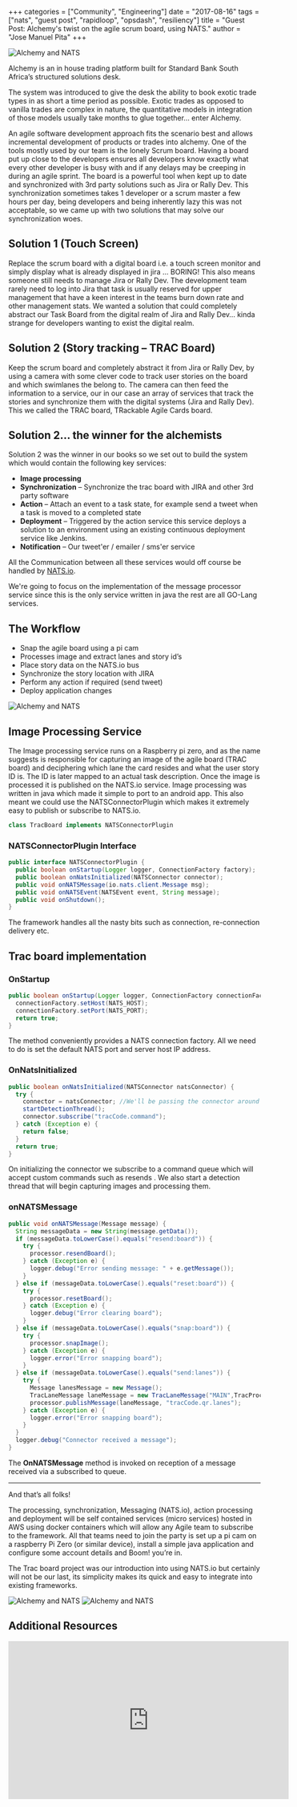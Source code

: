 +++
categories = ["Community", "Engineering"]
date = "2017-08-16"
tags = ["nats", "guest post", "rapidloop", "opsdash", "resiliency"]
title = "Guest Post: Alchemy's twist on the agile scrum board, using NATS."
author = "Jose Manuel Pita"
+++

<img class="img-responsive center-block" alt="Alchemy and NATS" src="/img/blog/alchemys-twist-on-the-agile-scrum-board-using-nats/02.jpg"><br>

Alchemy is an in house trading platform built for Standard Bank South Africa’s structured solutions desk.

The system was introduced to give the desk the ability to book exotic trade types in as short a time period as possible. Exotic trades as opposed to vanilla trades are complex in nature, the quantitative models in integration of those models usually take months to glue together… enter Alchemy.

An agile software development approach fits the scenario best and allows incremental development of products or trades into alchemy. One of the tools mostly used by our team is the lonely Scrum board. Having a board put up close to the developers ensures all developers know exactly what every other developer is busy with and if any delays may be creeping in during an agile sprint.
The board is a powerful tool when kept up to date and synchronized with 3rd party solutions such as Jira or Rally Dev. This synchronization sometimes takes 1 developer or a scrum master a few hours per day, being developers and being inherently lazy this was not acceptable, so we came up with two solutions that may solve our synchronization woes.

## Solution 1 (Touch Screen)
Replace the scrum board with a digital board i.e. a touch screen monitor and simply display what is already displayed in jira … BORING!
This also means someone still needs to manage Jira or Rally Dev. The development team rarely need to log into Jira that task is usually reserved for upper management that have a keen interest in the teams burn down rate and other management stats. We wanted a solution that could completely abstract our Task Board from the digital realm of Jira and Rally Dev… kinda strange for developers wanting to exist the digital realm.

## Solution 2 (Story tracking – TRAC Board)
Keep the scrum board and completely abstract it from Jira or Rally Dev, by using a camera with some clever code to track user stories on the board and which swimlanes the belong to. The camera can then feed the information to a service, our in our case an array of services that track the stories and synchronize them with the digital systems (Jira and Rally Dev). This we called the TRAC board, TRackable Agile Cards board.

## Solution 2... the winner for the alchemists
Solution 2 was the winner in our books so we set out to build the system which would contain the following key services:

- **Image processing**
- **Synchronization** – Synchronize the trac board with JIRA and other 3rd party software
- **Action** – Attach an event to a task state, for example send a tweet when a task is moved to a completed state
- **Deployment** – Triggered by the action service this service deploys a solution to an environment using an existing continuous deployment service like Jenkins.
- **Notification** – Our tweet'er / emailer / sms'er service

All the Communication between all these services would off course be handled by [NATS.io](https://www.nats.io).

We're going to focus on the implementation of the message processor service since this is the only service written in java the rest are all GO-Lang services.

## The Workflow
- Snap the agile board using a pi cam
- Processes image and extract lanes and story id’s
- Place story data on the NATS.io bus
- Synchronize the story location with JIRA
- Perform any action if required (send tweet)
- Deploy application changes

<img class="img-responsive center-block" alt="Alchemy and NATS" src="/img/blog/alchemys-twist-on-the-agile-scrum-board-using-nats/03.jpg">

## Image Processing Service
The Image processing service runs on a Raspberry pi zero, and as the name suggests is responsible for capturing an image of the agile board (TRAC board) and deciphering which lane the card resides and what the user story ID is. The ID is later mapped to an actual task description. Once the image is processed it is published on the NATS.io service.
Image processing was written in java which made it simple to port to an android app. This also meant we could use the NATSConnectorPlugin which makes it extremely easy to publish or subscribe to NATS.io.

```java
class TracBoard implements NATSConnectorPlugin
```

### NATSConnectorPlugin Interface
```java
public interface NATSConnectorPlugin {
  public boolean onStartup(Logger logger, ConnectionFactory factory);
  public boolean onNatsInitialized(NATSConnector connector);
  public void onNATSMessage(io.nats.client.Message msg);
  public void onNATSEvent(NATSEvent event, String message);
  public void onShutdown();
}
```

The framework handles all the nasty bits such as connection, re-connection delivery etc.

## Trac board implementation

### OnStartup
```java
public boolean onStartup(Logger logger, ConnectionFactory connectionFactory) {
  connectionFactory.setHost(NATS_HOST);
  connectionFactory.setPort(NATS_PORT);
  return true;
}
```

The method conveniently provides a NATS connection factory. All we need to do is set the default NATS port and server host IP address.

### OnNatsInitialized
```java
public boolean onNatsInitialized(NATSConnector natsConnector) {
  try {
    connector = natsConnector; //We'll be passing the connector around
    startDetectionThread();
    connector.subscribe("tracCode.command");
  } catch (Exception e) {
    return false;
  }
  return true;
}
```

On initializing the connector we subscribe to a command queue which will accept custom commands such as resends . We also start a detection thread that will begin capturing images and processing them.

### onNATSMessage
```java
public void onNATSMessage(Message message) {
  String messageData = new String(message.getData());
  if (messageData.toLowerCase().equals("resend:board")) {
    try {
      processor.resendBoard();
    } catch (Exception e) {
      logger.debug("Error sending message: " + e.getMessage());
    }
  } else if (messageData.toLowerCase().equals("reset:board")) {
    try {
      processor.resetBoard();
    } catch (Exception e) {
      logger.debug("Error clearing board");
    }
  } else if (messageData.toLowerCase().equals("snap:board")) {
    try {
      processor.snapImage();
    } catch (Exception e) {
      logger.error("Error snapping board");
    }
  } else if (messageData.toLowerCase().equals("send:lanes")) {
    try {
      Message lanesMessage = new Message();
      TracLaneMessage laneMessage = new TracLaneMessage("MAIN",TracProcessor.TEAM_NAME, new Date(), getTracLanes());
      processor.publishMessage(laneMessage, "tracCode.qr.lanes");
    } catch (Exception e) {
      logger.error("Error snapping board");
    }
  }
  logger.debug("Connector received a message");
}
```

The **OnNATSMessage** method is invoked on reception of a message received via a subscribed to queue.  

---

And that’s all folks!

The processing, synchronization, Messaging (NATS.io), action processing and deployment will be self contained services (micro services) hosted in AWS using docker containers which will allow any Agile team to subscribe to the framework. All that teams need to join the party is set up a pi cam on a raspberry Pi Zero (or similar device), install a simple java application and configure some account details and Boom! you’re in.

The Trac board project was our introduction into using NATS.io but certainly will not be our last, its simplicity makes its quick and easy to integrate into existing frameworks.

<img class="img-responsive center-block" alt="Alchemy and NATS" src="/img/blog/alchemys-twist-on-the-agile-scrum-board-using-nats/01.jpg">

<img class="img-responsive center-block" alt="Alchemy and NATS" src="/img/blog/alchemys-twist-on-the-agile-scrum-board-using-nats/04.jpg">

## Additional Resources

<div class="row">
  <div class="col-md-12">
    <div class="center-block">
      <div class="embed-responsive embed-responsive-16by9">
        <iframe width="560" height="315" src="https://www.youtube.com/embed/GRmaij2Wzyc" frameborder="0" allowfullscreen></iframe>
      </div>
    </div>
  </div>
</div>
